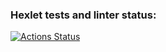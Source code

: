 ### Hexlet tests and linter status:
[![Actions Status](https://github.com/nikevST/python-project-49/actions/workflows/hexlet-check.yml/badge.svg)](https://github.com/nikevST/python-project-49/actions)
